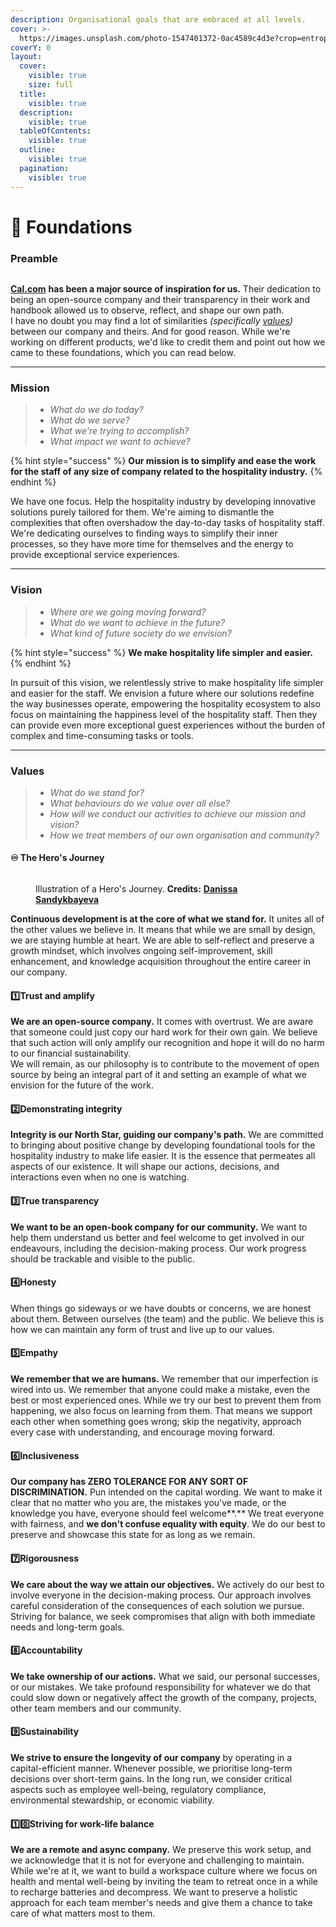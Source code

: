 ```yaml
---
description: Organisational goals that are embraced at all levels.
cover: >-
  https://images.unsplash.com/photo-1547401372-0ac4589c4d3e?crop=entropy&cs=srgb&fm=jpg&ixid=M3wxOTcwMjR8MHwxfHNlYXJjaHwyfHxyb290c3xlbnwwfHx8fDE3MDkzNjc3NzF8MA&ixlib=rb-4.0.3&q=85
coverY: 0
layout:
  cover:
    visible: true
    size: full
  title:
    visible: true
  description:
    visible: true
  tableOfContents:
    visible: true
  outline:
    visible: true
  pagination:
    visible: true
---
```


# 🌳 Foundations

### Preamble

<picture><source srcset="https://cal.com/logo-white.svg" media="(prefers-color-scheme: dark)"><img src="https://cal.com/logo.svg" alt="" data-size="line"></picture>

[**Cal.com**](https://handbook.cal.com) **has been a major source of inspiration for us.** Their dedication to being an open-source company and their transparency in their work and handbook allowed us to observe, reflect, and shape our own path.\
I have no doubt you may find a lot of similarities _(specifically_ [_values_](foundations.md#values)_)_ between our company and theirs. And for good reason. While we're working on different products, we'd like to credit them and point out how we came to these foundations, which you can read below.

***

### Mission

> * _What do we do today?_
> * _What do we serve?_
> * _What we're trying to accomplish?_
> * _What impact we want to achieve?_

{% hint style="success" %}
**Our mission is to simplify and ease the work for the staff of any size of company related to the hospitality industry.**
{% endhint %}

We have one focus. Help the hospitality industry by developing innovative solutions purely tailored for them. We're aiming to dismantle the complexities that often overshadow the day-to-day tasks of hospitality staff. We're dedicating ourselves to finding ways to simplify their inner processes, so they have more time for themselves and the energy to provide exceptional service experiences.

***

### Vision

> * _Where are we going moving forward?_
> * _What do we want to achieve in the future?_
> * _What kind of future society do we envision?_

{% hint style="success" %}
**We make hospitality life simpler and easier.**
{% endhint %}

In pursuit of this vision, we relentlessly strive to make hospitality life simpler and easier for the staff. We envision a future where our solutions redefine the way businesses operate, empowering the hospitality ecosystem to also focus on maintaining the happiness level of the hospitality staff. Then they can provide even more exceptional guest experiences without the burden of complex and time-consuming tasks or tools.

***

### Values

> * _What do we stand for?_
> * _What behaviours do we value over all else?_
> * _How will we conduct our activities to achieve our mission and vision?_
> * _How we treat members of our own organisation and community?_

#### ♾️ The Hero's Journey <a href="#the-hero-journey" id="the-hero-journey"></a>

<figure><img src="https://cdnb.artstation.com/p/assets/images/images/023/971/901/large/danissa-sandykbayeva-hero-s-journey.jpg" alt=""><figcaption><p>Illustration of a Hero's Journey. <strong>Credits:</strong> <a href="https://sanddan.artstation.com/"><strong>Danissa Sandykbayeva</strong></a></p></figcaption></figure>

**Continuous development is at the core of what we stand for.** It unites all of the other values we believe in. It means that while we are small by design, we are staying humble at heart. We are able to self-reflect and preserve a growth mindset, which involves ongoing self-improvement, skill enhancement, and knowledge acquisition throughout the entire career in our company.

#### 1️⃣Trust and amplify <a href="#trust-and-amplify" id="trust-and-amplify"></a>

**We are an open-source company.** It comes with overtrust. We are aware that someone could just copy our hard work for their own gain. We believe that such action will only amplify our recognition and hope it will do no harm to our financial sustainability.\
We will remain, as our philosophy is to contribute to the movement of open source by being an integral part of it and setting an example of what we envision for the future of the work.

#### 2️⃣Demonstrating integrity <a href="#demonstrating-integrity" id="demonstrating-integrity"></a>

**Integrity is our North Star, guiding our company's path.** We are committed to bringing about positive change by developing foundational tools for the hospitality industry to make life easier. It is the essence that permeates all aspects of our existence. It will shape our actions, decisions, and interactions even when no one is watching.

#### 3️⃣True transparency <a href="#true-transparency" id="true-transparency"></a>

**We want to be an open-book company for our community.** We want to help them understand us better and feel welcome to get involved in our endeavours, including the decision-making process. Our work progress should be trackable and visible to the public.&#x20;

#### 4️⃣Honesty <a href="#honesty" id="honesty"></a>

When things go sideways or we have doubts or concerns, we are honest about them. Between ourselves (the team) and the public. We believe this is how we can maintain any form of trust and live up to our values.

#### 5️⃣Empathy <a href="#empathy" id="empathy"></a>

**We remember that we are humans.** We remember that our imperfection is wired into us. We remember that anyone could make a mistake, even the best or most experienced ones. While we try our best to prevent them from happening, we also focus on learning from them. That means we support each other when something goes wrong; skip the negativity, approach every case with understanding, and encourage moving forward.

#### 6️⃣Inclusiveness <a href="#inclusiveness" id="inclusiveness"></a>

**Our company has ZERO TOLERANCE FOR ANY SORT OF DISCRIMINATION.** Pun intended on the capital wording. We want to make it clear that no matter who you are, the mistakes you've made, or the knowledge you have, everyone should feel welcome**.** We treat everyone with fairness, and **we don't confuse equality with equity**. We do our best to preserve and showcase this state for as long as we remain.

#### 7️⃣Rigorousness <a href="#rigorousness" id="rigorousness"></a>

**We care about the way we attain our objectives.** We actively do our best to involve everyone in the decision-making process. Our approach involves careful consideration of the consequences of each solution we pursue. Striving for balance, we seek compromises that align with both immediate needs and long-term goals.

#### 8️⃣Accountability <a href="#accountability" id="accountability"></a>

**We take ownership of our actions.** What we said, our personal successes, or our mistakes. We take profound responsibility for whatever we do that could slow down or negatively affect the growth of the company, projects, other team members and our community.

#### 9️⃣Sustainability <a href="#sustainability" id="sustainability"></a>

**We strive to ensure the longevity of our company** by operating in a capital-efficient manner. Whenever possible, we prioritise long-term decisions over short-term gains. In the long run, we consider critical aspects such as employee well-being, regulatory compliance, environmental stewardship, or economic viability.

#### 1️⃣0️⃣**Striving for work-life balance** <a href="#striving-for-work-life-balance" id="striving-for-work-life-balance"></a>

**We are a remote and async company.** We preserve this work setup, and we acknowledge that it is not for everyone and challenging to maintain.\
While we're at it, we want to build a workspace culture where we focus on health and mental well-being by inviting the team to retreat once in a while to recharge batteries and decompress. We want to preserve a holistic approach for each team member's needs and give them a chance to take care of what matters most to them.



